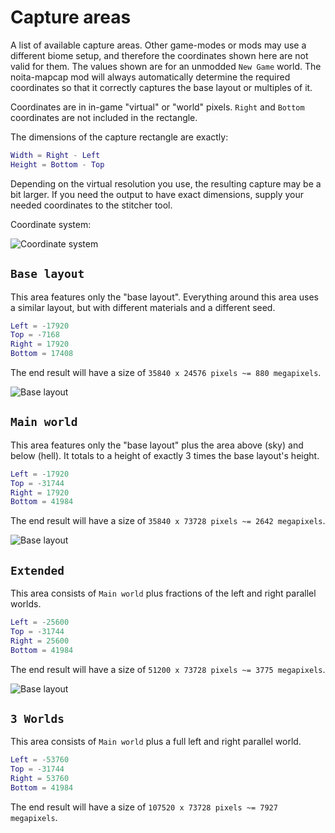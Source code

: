 # Capture areas

A list of available capture areas.
Other game-modes or mods may use a different biome setup, and therefore the coordinates shown here are not valid for them.
The values shown are for an unmodded `New Game` world.
The noita-mapcap mod will always automatically determine the required coordinates so that it correctly captures the base layout or multiples of it.

Coordinates are in in-game "virtual" or "world" pixels.
`Right` and `Bottom` coordinates are not included in the rectangle.

The dimensions of the capture rectangle are exactly:

``` lua
Width = Right - Left
Height = Bottom - Top
```

Depending on the virtual resolution you use, the resulting capture may be a bit larger.
If you need the output to have exact dimensions, supply your needed coordinates to the stitcher tool.

Coordinate system:

![Coordinate system](images/coordinates.png)

## `Base layout`

This area features only the "base layout".
Everything around this area uses a similar layout, but with different materials and a different seed.

``` lua
Left = -17920
Top = -7168
Right = 17920
Bottom = 17408
```

The end result will have a size of `35840 x 24576 pixels ~= 880 megapixels`.

![Base layout](images/scale32_base-layout.png)

## `Main world`

This area features only the "base layout" plus the area above (sky) and below (hell).
It totals to a height of exactly 3 times the base layout's height.

``` lua
Left = -17920
Top = -31744
Right = 17920
Bottom = 41984
```

The end result will have a size of `35840 x 73728 pixels ~= 2642 megapixels`.

![Base layout](images/scale32_main-world.png)

## `Extended`

This area consists of `Main world` plus fractions of the left and right parallel worlds.

``` lua
Left = -25600
Top = -31744
Right = 25600
Bottom = 41984
```

The end result will have a size of `51200 x 73728 pixels ~= 3775 megapixels`.

![Base layout](images/scale32_extended.png)

## `3 Worlds`

This area consists of `Main world` plus a full left and right parallel world.

``` lua
Left = -53760
Top = -31744
Right = 53760
Bottom = 41984
```

The end result will have a size of `107520 x 73728 pixels ~= 7927 megapixels`.
